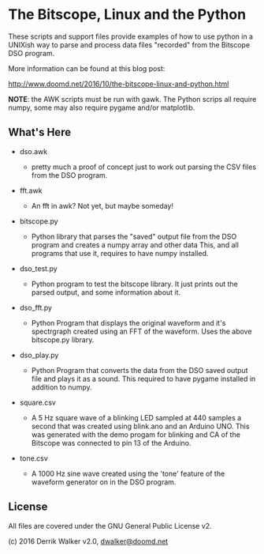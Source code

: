 # The Bitscope, Linux and the Python

These scripts and support files provide examples of how to use python in a UNIXish way to parse and process
data files "recorded" from the Bitscope DSO program.

More information can be found at this blog post:

http://www.doomd.net/2016/10/the-bitscope-linux-and-python.html

__NOTE__: the AWK scripts must be run with gawk.  The Python scrips all require numpy, some may also require pygame and/or matplotlib.

## What's Here


- dso.awk
	- pretty much a proof of concept just to work out parsing the CSV files from the DSO program.

- fft.awk
	- An fft in awk? Not yet, but maybe someday!

- bitscope.py
	- Python library that parses the "saved" output file from the DSO program and creates a numpy array and other data
	  This, and all programs that use it,  requires to have numpy installed.

- dso_test.py
	- Python program to test the bitscope library.  It just prints out the parsed output, and some information about it.

- dso_fft.py
	- Python Program that displays the original waveform and it's spectrgraph created using an FFT of the waveform.
	  Uses the above bitscope.py library.

- dso_play.py
	- Python Program that converts the data from the DSO saved output file and plays it as a sound.  This required
	  to have pygame installed in addition to numpy.

- square.csv
	- A 5 Hz square wave of a blinking LED sampled at 440 samples a second that was created using blink.ano and an Arduino UNO.
	  This was generated with the demo progam for blinking and CA of the Bitscope was connected to pin 13 of the Arduino.

- tone.csv
	- A 1000 Hz sine wave created using the 'tone' feature of the waveform generator on in the DSO program.

## License

All files are covered under the GNU General Public License v2.

(c) 2016 Derrik Walker v2.0, dwalker@doomd.net
